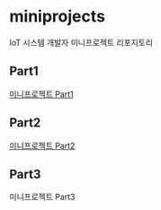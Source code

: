 # miniprojects
IoT 시스템 개발자 미니프로젝트 리포지토리

## Part1
[미니프로젝트 Part1](https://github.com/YoungHunPark0/miniprojects/tree/main/part1)

## Part2
[미니프로젝트 Part2](https://github.com/YoungHunPark0/miniprojects/tree/main/part2)

## Part3
미니프로젝트 Part3

